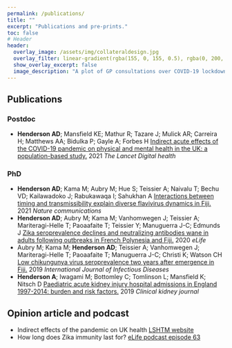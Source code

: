 ```yaml
---
permalink: /publications/
title: ""
excerpt: "Publications and pre-prints."
toc: false
# Header
header:
  overlay_image: /assets/img/collateraldesign.jpg
  overlay_filter: linear-gradient(rgba(155, 0, 155, 0.5), rgba(0, 200, 215, 0.5))
  show_overlay_excerpt: false
  image_description: "A plot of GP consultations over COVID-19 lockdown"
---
```


## Publications

### Postdoc
* **Henderson AD**; Mansfield KE; Mathur R; Tazare J; Mulick AR; Carreira H; Matthews AA; Bidulka P; Gayle A; Forbes H [Indirect acute effects of the COVID-19 pandemic on physical and mental health in the UK: a population-based study.](https://doi.org/10.1016/S2589-7500(21)00017-0) 2021 _The Lancet Digital health_

### PhD
* **Henderson AD**; Kama M; Aubry M; Hue S; Teissier A; Naivalu T; Bechu VD; Kailawadoko J; Rabukawaqa I; Sahukhan A [Interactions between timing and transmissibility explain diverse flavivirus dynamics in Fiji.](https://doi.org/10.1038/s41467-021-21788-y) 2021 _Nature communications_
* **Henderson AD**; Aubry M; Kama M; Vanhomwegen J; Teissier A; Mariteragi-Helle T; Paoaafaite T; Teissier Y; Manuguerra J-C; Edmunds J [Zika seroprevalence declines and neutralizing antibodies wane in adults following outbreaks in French Polynesia and Fiji.](https://doi.org/10.7554/eLife.48460) 2020 _eLife_
*  Aubry M; Kama M; **Henderson AD**; Teissier A; Vanhomwegen J; Mariteragi-Helle T; Paoaafaite T; Manuguerra J-C; Christi K; Watson CH [Low chikungunya virus seroprevalence two years after emergence in Fiji.](https://doi.org/10.1016/j.ijid.2019.10.040) 2019 _International Journal of Infectious Diseases_
* **Henderson A**; Iwagami M; Bottomley C; Tomlinson L; Mansfield K; Nitsch D [Paediatric acute kidney injury hospital admissions in England 1997-2014: burden and risk factors.](https://doi.org/10.1093/ckj/sfz075) 2019 _Clinical kidney journal_

## Opinion article and podcast
* Indirect effects of the pandemic on UK health [LSHTM website](https://www.lshtm.ac.uk/newsevents/expert-opinion/indirect-effects-pandemic-uk-health)
* How long does Zika immunity last for? [eLife podcast episode 63](https://elifesciences.org/podcast/episode63#962) 


